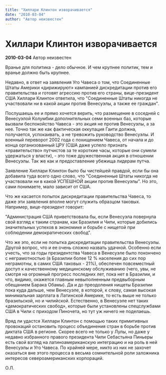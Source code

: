 ```yaml
---
title: "Хиллари Клинтон изворачивается"
date: "2010-03-04"
author: "Автор неизвестен"
---
```


# Хиллари Клинтон изворачивается

**2010-03-04** Автор неизвестен

Вранье для политика - дело обычное. И чем крупнее политик, тем и вранье должно быть крупнее.

Недавно, в ответ на заявления Уго Чавеса о том, что Соединенные Штаты Америки «дирижируют» кампанией дискредитации против его правительства и готовят агрессию против его страны, вице-президент США Хиллари Клинтон ответила, что "Соединенные Штаты никогда не участвовали ни в какой акции против Венесуэлы, а также ее граждан".

Послушаешь ее и прямо хочется верить, что размещение в соседней с Венесуэлой Колумбии дополнительных семи военных баз, которые вызвали беспокойство Чавеса - это акция не против Венесуэлы, а за нее. Точно так же как фактическая оккупация Гаити должна, получается, успокаивать, а не тревожить руководство Венесуэлы. И военный переворот 2002 года с похищением Чавеса, от начала и до конца организованный ЦРУ (США даже успело признать «правительство» путчистов за те короткие часы, которые они сумели удержаться у власти), - это тоже дружественная акция в отношении Венесуэлы. Так же как и предоставление убежища лидерам путча.

Заявление Хиллари Клинтон было бы чистейшей правдой, если бы она добавила туда всего одно слово, что "Соединенные Штаты никогда не участвовали ни в какой УСПЕШНОЙ акции против Венесуэлы". Но это, сами понимаете, мало зависит от США.

Что же касается попыток дискредитации правительства Чавеса, то даже эти заявления вполне могут служить образцом таковых. Например, вице-президент говорит:

"Администрация США приветствовала бы, если Венесуэла повернула свой взгляд к таким странам, как Бразилия и Чили, которые добились значительных успехов в экономике и борьбе с нищетой при соблюдении демократических свобод".

Что же это, если не попытка дискредитации правительства Венесуэлы. Другой вопрос, что и ее очень сложно назвать удачной. Особенно если учесть, что за годы президентства Чавеса в Венесуэле было покончено с неграмотностью (в Бразилии более 12 % населения до сих пор неграмотны, в самих США таковых - 21%), обеспечен повсеместный доступ к качественному медицинскому обслуживанию (чего, увы, не смотря на огромный прогресс последних лет, пока нет в Бразилии, и что, видимо, окажется главным невыполненным предвыборным обещанием Барака Обамы). Да и до преодоления нищеты Бразилии пока куда дальше, чем Венесуэле, в которой, к слову, самая высокая минимальная зарплата в Латинской Америке, то есть выше не только бразильской, но и чилийской. Естественно, в Венесуэле нет таких «демократических свобод», которые были установлены спецслужбами США в Чили с приходом Пиночета, но тут уж ничего не поделаешь.

Вряд ли удастся Хиллари Клинтон с помощью таких примитивных провокаций остановить процесс объединения стран в борьбе против диктата США в регионе. Скорее всего не только у Лулы, но даже у недавно избранного правого президента Чили Себастьяна Пиньеры есть свой взгляд на латиноамериканскую интеграцию и на роль в ней Венесуэлы и Уго Чавеса. По крайней мере, никто из них не захочет оказаться вне этого процесса в весьма сомнительной роли заложника интересов североамериканских корпораций.

О.Л.